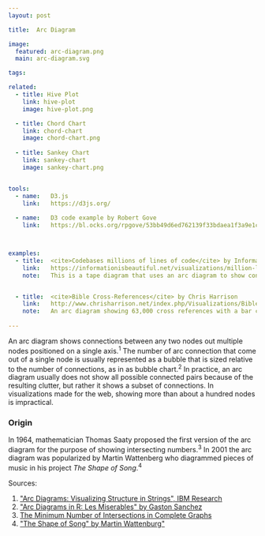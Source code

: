 ```yaml
---
layout: post

title:  Arc Diagram

image:
  featured: arc-diagram.png
  main: arc-diagram.svg

tags:

related:
  - title: Hive Plot
    link: hive-plot
    image: hive-plot.png

  - title: Chord Chart
    link: chord-chart
    image: chord-chart.png
    
  - title: Sankey Chart
    link: sankey-chart
    image: sankey-chart.png


tools:
  - name:   D3.js
    link:   https://d3js.org/
    
  - name:   D3 code example by Robert Gove
    link:   https://bl.ocks.org/rpgove/53bb49d6ed762139f33bdaea1f3a9e1c



examples:
  - title:  <cite>Codebases millions of lines of code</cite> by InformationisBeautiful 
    link:   https://informationisbeautiful.net/visualizations/million-lines-of-code/
    note:   This is a tape diagram that uses an arc diagram to show connections between two versions of software where the thinkness of the arc shows the amount of re-used code


  - title:  <cite>Bible Cross-References</cite> by Chris Harrison
    link:   http://www.chrisharrison.net/index.php/Visualizations/BibleViz
    note:   An arc diagram showing 63,000 cross references with a bar chart inverted at bottom to show the number of connected in each node.
     
---
```


An arc diagram shows connections between any two nodes out multiple nodes positioned on a single axis.<sup>1</sup> The number of arc connection that come out of a single node is usually represented as a bubble that is sized relative to the number of connections, as in as bubble chart.<sup>2</sup> In practice, an arc diagram usually does not show all possible connected pairs because of the resulting clutter, but rather it shows a subset of connections.
In visualizations made for the web, showing more than about a hundred nodes is impractical.

### Origin
In 1964, mathematician Thomas Saaty proposed the first version of the arc diagram for the purpose of showing intersecting numbers.<sup>3</sup> In 2001 the arc diagram was popularized by Martin Wattenberg who diagrammed pieces of music in his project *The Shape of Song*.<sup>4</sup>

Sources:
1. ["Arc Diagrams: Visualizing Structure in Strings", IBM Research](http://ieg.ifs.tuwien.ac.at/~aigner/teaching/ws06/infovis_ue/papers/arcdiagram_01173155.pdf)
2. ["Arc Diagrams in R: Les Miserables" by Gaston Sanchez](http://www.gastonsanchez.com/visually-enforced/got-plot/how-to/2013/02/02/Arc-Diagrams-in-R-Les-Miserables/)
3. [The Minimum Number of Intersections in Complete Graphs](https://www.pnas.org/content/52/3/688)
4. ["The Shape of Song" by Martin Wattenburg"](http://turbulence.org/Works/song/gallery/gallery.html)